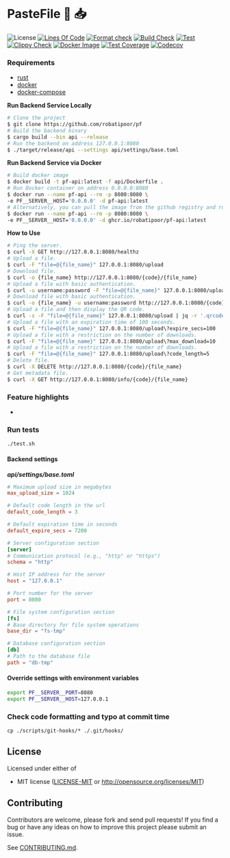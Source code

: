 # PasteFile 📁 📥

![License](https://img.shields.io/github/license/robatipoor/pf)
[![Lines Of Code](https://tokei.rs/b1/github/robatipoor/pf?category=code)](https://github.com/robatipoor/pf)
[![Format check](https://github.com/robatipoor/pf/actions/workflows/code-formater.yml/badge.svg)](https://github.com/robatipoor/pf/actions/workflows/code-formater.yml)
[![Build Check](https://github.com/robatipoor/pf/actions/workflows/build-checker.yml/badge.svg)](https://github.com/robatipoor/pf/actions/workflows/build-checker.yml)
[![Test](https://github.com/robatipoor/pf/actions/workflows/test.yml/badge.svg)](https://github.com/robatipoor/pf/actions/workflows/test.yml)
[![Clippy Check](https://github.com/robatipoor/pf/actions/workflows/code-linter.yml/badge.svg)](https://github.com/robatipoor/pf/actions/workflows/code-linter.yml)
[![Docker Image](https://github.com/robatipoor/pf/actions/workflows/image-builder.yml/badge.svg)](https://github.com/robatipoor/pf/actions/workflows/image-builder.yml)
[![Test Coverage](https://github.com/robatipoor/pf/actions/workflows/test-coverage.yml/badge.svg)](https://github.com/robatipoor/pf/actions/workflows/test-coverage.yml)
[![Codecov](https://codecov.io/gh/robatipoor/pf/branch/main/graph/badge.svg?token=BIMUKRJPE7)](https://codecov.io/gh/robatipoor/pf)

### Requirements

- [rust](https://www.rust-lang.org/tools/install)
- [docker](https://www.docker.com/)
- [docker-compose](https://docs.docker.com/compose/)

**Run Backend Service Locally**

```sh
# Clone the project
$ git clone https://github.com/robatipoor/pf
# Build the backend binary
$ cargo build --bin api --release
# Run the backend on address 127.0.0.1:8080
$ ./target/release/api --settings api/settings/base.toml
```
**Run Backend Service via Docker**

```sh
# Build docker image
$ docker build -t pf-api:latest -f api/Dockerfile .
# Run Docker container on address 0.0.0.0:8080
$ docker run --name pf-api --rm -p 8080:8080 \
-e PF__SERVER__HOST='0.0.0.0' -d pf-api:latest
# Alternatively, you can pull the image from the github registry and run container
$ docker run --name pf-api --rm -p 8080:8080 \
-e PF__SERVER__HOST='0.0.0.0' -d ghcr.io/robatipoor/pf-api:latest
```

**How to Use**

```sh
# Ping the server.
$ curl -X GET http://127.0.0.1:8080/healthz
# Upload a file.
$ curl -F "file=@{file_name}" 127.0.0.1:8080/upload
# Download file.
$ curl -o {file_name} http://127.0.0.1:8080/{code}/{file_name}
# Upload a file with basic authentication.
$ curl -u username:password -F "file=@{file_name}" 127.0.0.1:8080/upload
# Download file with basic authentication.
$ curl -o {file_name} -u username:password http://127.0.0.1:8080/{code}/{file_name}
# Upload a file and then display the QR code.
$ curl -s -F "file=@{file_name}" 127.0.0.1:8080/upload | jq -r '.qrcode' | base64 -d; echo
# Upload a file with an expiration time of 100 seconds.
$ curl -F "file=@{file_name}" 127.0.0.1:8080/upload\?expire_secs=100
# Upload a file with a restriction on the number of downloads.
$ curl -F "file=@{file_name}" 127.0.0.1:8080/upload\?max_download=10
# Upload a file with a restriction on the number of downloads.
$ curl -F "file=@{file_name}" 127.0.0.1:8080/upload\?code_length=5
# Delete file.
$ curl -X DELETE http://127.0.0.1:8080/{code}/{file_name}
# Get metadata file.
$ curl -X GET http://127.0.0.1:8080/info/{code}/{file_name}
```

### Feature highlights

* 

### Run tests

```
./test.sh
```
#### Backend settings
***api/settings/base.toml***
```toml
# Maximum upload size in megabytes
max_upload_size = 1024

# Default code length in the url
default_code_length = 3

# Default expiration time in seconds
default_expire_secs = 7200

# Server configuration section
[server]
# Communication protocol (e.g., "http" or "https")
schema = "http"

# Host IP address for the server
host = "127.0.0.1"

# Port number for the server
port = 8080

# File system configuration section
[fs]
# Base directory for file system operations
base_dir = "fs-tmp"

# Database configuration section
[db]
# Path to the database file
path = "db-tmp"
```
#### Override settings with environment variables
```bash
export PF__SERVER__PORT=8080
export PF__SERVER__HOST=127.0.0.1
```
### Check code formatting and typo at commit time
```
cp ./scripts/git-hooks/* ./.git/hooks/
```
## License

Licensed under either of

 * MIT license
   ([LICENSE-MIT](LICENSE) or http://opensource.org/licenses/MIT)

## Contributing

Contributors are welcome, please fork and send pull requests! If you find a bug
or have any ideas on how to improve this project please submit an issue.

See [CONTRIBUTING.md](CONTRIBUTING.md).
